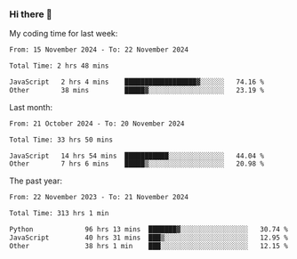 ### Hi there 👋

My coding time for last week:

<!--START_SECTION:week-->

```txt
From: 15 November 2024 - To: 22 November 2024

Total Time: 2 hrs 48 mins

JavaScript   2 hrs 4 mins    ██████████████████▓░░░░░░   74.16 %
Other        38 mins         █████▓░░░░░░░░░░░░░░░░░░░   23.19 %
```

<!--END_SECTION:week-->

Last month:

<!--START_SECTION:month-->

```txt
From: 21 October 2024 - To: 20 November 2024

Total Time: 33 hrs 50 mins

JavaScript   14 hrs 54 mins  ███████████░░░░░░░░░░░░░░   44.04 %
Other        7 hrs 6 mins    █████▒░░░░░░░░░░░░░░░░░░░   20.98 %
```

<!--END_SECTION:month-->

The past year:

<!--START_SECTION:year-->

```txt
From: 22 November 2023 - To: 21 November 2024

Total Time: 313 hrs 1 min

Python             96 hrs 13 mins  ███████▓░░░░░░░░░░░░░░░░░   30.74 %
JavaScript         40 hrs 31 mins  ███▒░░░░░░░░░░░░░░░░░░░░░   12.95 %
Other              38 hrs 1 min    ███░░░░░░░░░░░░░░░░░░░░░░   12.15 %
```

<!--END_SECTION:year-->
